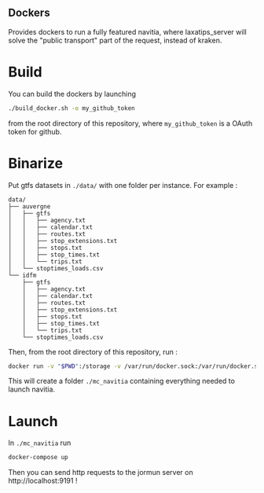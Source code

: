 
## Dockers
Provides dockers to run a fully featured navitia, where laxatips_server 
will solve the "public transport" part of the request, instead of kraken.


# Build
You can build the dockers by launching 
```bash
./build_docker.sh -o my_github_token
```
from the root directory of this repository, where `my_github_token` is a OAuth token for github.

# Binarize

Put gtfs datasets in `./data/` with one folder per instance.
For example : 
```
data/
├── auvergne
│   ├── gtfs
│   │   ├── agency.txt
│   │   ├── calendar.txt
│   │   ├── routes.txt
│   │   ├── stop_extensions.txt
│   │   ├── stops.txt
│   │   ├── stop_times.txt
│   │   └── trips.txt
│   └── stoptimes_loads.csv
└── idfm
    ├── gtfs
    │   ├── agency.txt
    │   ├── calendar.txt
    │   ├── routes.txt
    │   ├── stop_extensions.txt
    │   ├── stops.txt
    │   ├── stop_times.txt
    │   └── trips.txt
    └── stoptimes_loads.csv
```

Then, from the root directory of this repository, run :

```bash
docker run -v "$PWD":/storage -v /var/run/docker.sock:/var/run/docker.sock   mc_navitia/bina 
```

This will create a folder `./mc_navitia` containing everything needed to launch navitia.

# Launch

In `./mc_navitia` run 
```bash
docker-compose up
```

Then you can send http requests to the jormun server on http://localhost:9191 !

